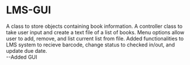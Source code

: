 # LMS-GUI
A class to store objects containing book information. A controller class to take user input and create a text file of a list of books. Menu options allow user to add, remove, and list current list from file. Added functionalities to LMS system to recieve barcode, change status to checked in/out, and update due date.  
  --Added GUI
